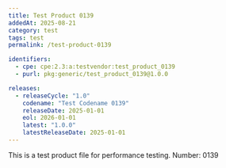 ```yaml
---
title: Test Product 0139
addedAt: 2025-08-21
category: test
tags: test
permalink: /test-product-0139

identifiers:
  - cpe: cpe:2.3:a:testvendor:test_product_0139
  - purl: pkg:generic/test_product_0139@1.0.0

releases:
  - releaseCycle: "1.0"
    codename: "Test Codename 0139"
    releaseDate: 2025-01-01
    eol: 2026-01-01
    latest: "1.0.0"
    latestReleaseDate: 2025-01-01
---
```


This is a test product file for performance testing. Number: 0139
